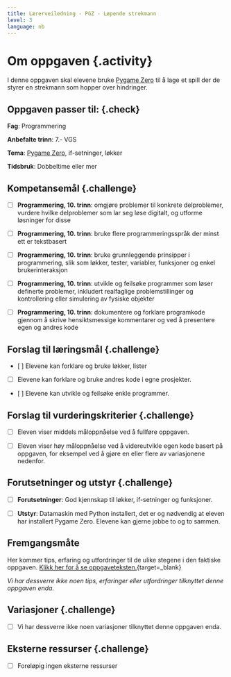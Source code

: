 ```yaml
---
title: Lærerveiledning - PGZ - Løpende strekmann
level: 3
language: nb
---
```



# Om oppgaven {.activity}

I denne oppgaven skal elevene bruke [Pygame Zero](https://pygame-zero.readthedocs.io/en/stable/) til å lage et spill der de styrer en strekmann som hopper over hindringer.


## Oppgaven passer til: {.check}

 __Fag__: Programmering

 __Anbefalte trinn__: 7.- VGS

 __Tema__: [Pygame Zero](https://pygame-zero.readthedocs.io/en/stable/), if-setninger, løkker

 __Tidsbruk__: Dobbeltime eller mer


## Kompetansemål {.challenge}

 - [ ] __Programmering, 10. trinn__: omgjøre problemer til konkrete delproblemer, vurdere hvilke delproblemer som lar seg løse digitalt, og utforme løsninger for disse

 - [ ] __Programmering, 10. trinn__: bruke flere programmeringsspråk der minst ett er tekstbasert

 - [ ] __Programmering, 10. trinn__: bruke grunnleggende prinsipper i programmering, slik som løkker, tester, variabler, funksjoner og enkel brukerinteraksjon

 - [ ] __Programmering, 10. trinn__: utvikle og feilsøke programmer som løser definerte problemer, inkludert realfaglige problemstillinger og kontrollering eller simulering av fysiske objekter

 - [ ] __Programmering, 10. trinn__: dokumentere og forklare programkode gjennom å skrive hensiktsmessige kommentarer og ved å presentere egen og andres kode


## Forslag til læringsmål {.challenge}

 - [ ] Elevene kan forklare og bruke løkker, lister

 - [ ] Elevene kan forklare og bruke andres kode i egne prosjekter.

 - [ ] Elevene kan utvikle og feilsøke enkle programmer.


## Forslag til vurderingskriterier {.challenge}

 - [ ] Eleven viser middels måloppnåelse ved å fullføre oppgaven.

 - [ ] Eleven viser høy måloppnåelse ved å videreutvikle egen kode basert på oppgaven, for eksempel ved å gjøre en eller flere av variasjonene nedenfor.

 
## Forutsetninger og utstyr {.challenge}

 - [ ]  __Forutsetninger__: God kjennskap til løkker, if-setninger og funksjoner.  

 - [ ]  __Utstyr__: Datamaskin med Python installert, det er og nødvendig at eleven har installert Pygame Zero. Elevene kan gjerne jobbe to og to sammen.


## Fremgangsmåte

 Her kommer tips, erfaring og utfordringer til de ulike stegene i den faktiske oppgaven. [Klikk her for å se oppgaveteksten.](../lopende_strekmann/lopende_strekmann.html){target=_blank}

_Vi har dessverre ikke noen tips, erfaringer eller utfordringer tilknyttet denne oppgaven enda._


## Variasjoner {.challenge}

- [ ]  Vi har dessverre ikke noen variasjoner tilknyttet denne oppgaven enda.


## Eksterne ressurser {.challenge}

- [ ] Foreløpig ingen eksterne ressurser 
